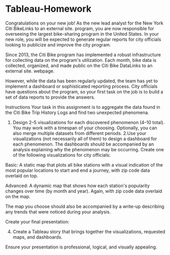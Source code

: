 # Tableau-Homework

Congratulations on your new job! As the new lead analyst for the New York Citi BikeLinks to an external site. program, you are now responsible for overseeing the largest bike-sharing program in the United States. In your new role, you will be expected to generate regular reports for city officials looking to publicize and improve the city program.

Since 2013, the Citi Bike program has implemented a robust infrastructure for collecting data on the program's utilization. Each month, bike data is collected, organized, and made public on the Citi Bike DataLinks to an external site. webpage.

However, while the data has been regularly updated, the team has yet to implement a dashboard or sophisticated reporting process. City officials have questions about the program, so your first task on the job is to build a set of data reports to provide the answers.


Instructions
Your task in this assignment is to aggregate the data found in the Citi Bike Trip History Logs and find two unexpected phenomena.
1. Design 2–5 visualizations for each discovered phenomenon (4–10 total). You may work with a timespan of your choosing. Optionally, you can also merge multiple datasets from different periods.
2.Use your visualizations (not necessarily all of them) to design a dashboard for each phenomenon. The dashboards should be accompanied by an analysis explaining why the phenomenon may be occurring.
   Create one of the following visualizations for city officials:

Basic: A static map that plots all bike stations with a visual indication of the most popular locations to start and end a journey, with zip code data overlaid on top.

Advanced: A dynamic map that shows how each station's popularity changes over time (by month and year). Again, with zip code data overlaid on the map.

The map you choose should also be accompanied by a write-up describing any trends that were noticed during your analysis.

Create your final presentation:

4. Create a Tableau story that brings together the visualizations, requested maps, and dashboards.

Ensure your presentation is professional, logical, and visually appealing. 
